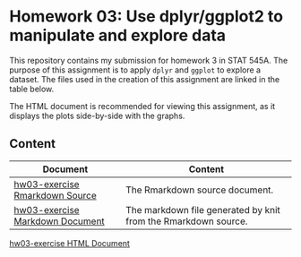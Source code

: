 # Homework 03: Use dplyr/ggplot2 to manipulate and explore data

This repository contains my submission for homework 3 in STAT 545A. The purpose of this assignment is to apply `dplyr` and `ggplot` to explore a dataset. The files used in the creation of this assignment are linked in the table below.

The HTML document is recommended for viewing this assignment, as it displays the plots side-by-side with the graphs.

## Content

Document | Content
--------- | --------
[hw03-exercise Rmarkdown Source](https://github.com/STAT545-UBC-students/hw03-glenn-mcguinness/blob/master/hw03-exercise.Rmd) | The Rmarkdown source document.
[hw03-exercise Markdown Document](https://github.com/STAT545-UBC-students/hw03-glenn-mcguinness/blob/master/hw03-exercise.md) | The markdown file generated by knit from the Rmarkdown source.
[hw03-exercise HTML Document](https://github.com/STAT545-UBC-students/hw03-glenn-mcguinness/blob/master/hw03-exercise.html)
